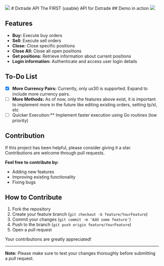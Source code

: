 <img src="https://i.imgur.com/O4RouGO.png">
# Dxtrade API
The FIRST (usable) API for Dxtrade
## Demo in action
<img src="https://imgur.com/O960lKN.gif">

## Features

- **Buy:** Execute buy orders
- **Sell:** Execute sell orders
- **Close:** Close specific positions
- **Close All:** Close all open positions
- **Get positions:** Retrieve information about current positions
- **Login information:** Authenticate and access user login details

## To-Do List

- [x] **More Currency Pairs:** Currently, only us30 is supported. Expand to include more currency pairs.
- [ ] **More Methods:** As of now, only the features above exist, it is important to implement more in the future like editing existing orders, setting tp/sl, etc
- [ ] Quicker Execution:** Implement faster execution using Go routines (low priority)

## Contribution

If this project has been helpful, please consider giving it a star. Contributions are welcome through pull requests.

**Feel free to contribute by:**
- Adding new features
- Improving existing functionality
- Fixing bugs

## How to Contribute

1. Fork the repository
2. Create your feature branch (`git checkout -b feature/YourFeature`)
3. Commit your changes (`git commit -m 'Add some feature'`)
4. Push to the branch (`git push origin feature/YourFeature`)
5. Open a pull request

Your contributions are greatly appreciated!

---

**Note:** Please make sure to test your changes thoroughly before submitting a pull request.

